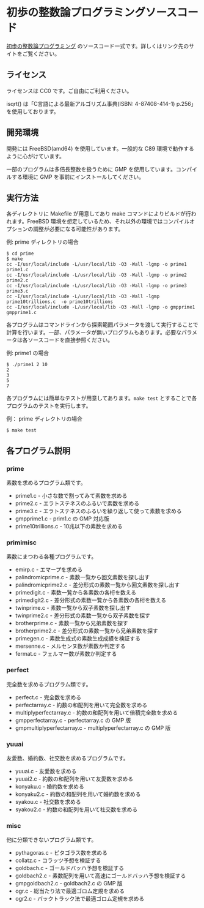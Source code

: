 # 初歩の整数論プログラミングソースコード

[初歩の整数論プログラミング](http://www.saoyagi2.net/integer/) のソースコード一式です。詳しくはリンク先のサイトをご覧ください。

## ライセンス

ライセンスは CC0 です。ご自由にご利用ください。

isqrt() は「C言語による最新アルゴリズム事典(ISBN: 4-87408-414-1) p.256」を使用しております。

## 開発環境

開発には FreeBSD(amd64) を使用しています。一般的な C89 環境で動作するように心がけています。

一部のプログラムは多倍長整数を扱うために GMP を使用しています。コンパイルする環境に GMP を事前にインストールしてください。

## 実行方法

各ディレクトリに Makefile が用意してあり make コマンドによりビルドが行われます。FreeBSD 環境を想定しているため、それ以外の環境ではコンパイルオプションの調整が必要になる可能性があります。

例: prime ディレクトリの場合
```
$ cd prime
$ make
cc -I/usr/local/include -L/usr/local/lib -O3 -Wall -lgmp -o prime1 prime1.c
cc -I/usr/local/include -L/usr/local/lib -O3 -Wall -lgmp -o prime2 prime2.c
cc -I/usr/local/include -L/usr/local/lib -O3 -Wall -lgmp -o prime3 prime3.c
cc -I/usr/local/include -L/usr/local/lib -O3 -Wall -lgmp  prime10trillions.c  -o prime10trillions
cc -I/usr/local/include -L/usr/local/lib -O3 -Wall -lgmp -o gmpprime1 gmpprime1.c
```

各プログラムはコマンドラインから探索範囲パラメータを渡して実行することで計算を行います。一部、パラメータが無いプログラムもあります。必要なパラメータは各ソースコードを直接参照ください。

例: prime1 の場合
```
$ ./prime1 2 10
2
3
5
7
```

各プログラムには簡単なテストが用意してあります。`make test` とすることで各プログラムのテストを実行します。

例： prime ディレクトリの場合
```
$ make test
```

## 各プログラム説明

### prime

素数を求めるプログラム類です。

* prime1.c - 小さな数で割ってみて素数を求める
* prime2.c - エラトステネスのふるいで素数を求める
* prime3.c - エラトステネスのふるいを繰り返して使って素数を求める
* gmpprime1.c - prim1.c の GMP 対応版
* prime10trillions.c - 10兆以下の素数を求める

### primimisc

素数にまつわる各種プログラムです。

* emirp.c - エマープを求める
* palindromicprime.c - 素数一覧から回文素数を探し出す
* palindromicprime2.c - 差分形式の素数一覧から回文素数を探し出す
* primedigit.c - 素数一覧から各素数の各桁を数える
* primedigit2.c - 差分形式の素数一覧から各素数の各桁を数える
* twinprime.c - 素数一覧から双子素数を探し出す
* twinprime2.c - 差分形式の素数一覧から双子素数を探す
* brotherprime.c - 素数一覧から兄弟素数を探す
* brotherprime2.c - 差分形式の素数一覧から兄弟素数を探す
* primegen.c - 素数生成式の素数生成成績を検証する
* mersenne.c - メルセンヌ数が素数か判定する
* fermat.c - フェルマー数が素数か判定する

### perfect

完全数を求めるプログラム類です。

* perfect.c - 完全数を求める
* perfectarray.c - 約数の和配列を用いて完全数を求める
* multiplyperfectarray.c - 約数の和配列を用いて倍積完全数を求める
* gmpperfectarray.c - perfectarray.c の GMP 版
* gmpmultiplyperfectarray.c - multiplyperfectarray.c の GMP 版

### yuuai

友愛数、婚約数、社交数を求めるプログラムです。

* yuuai.c - 友愛数を求める
* yuuai2.c - 約数の和配列を用いて友愛数を求める
* konyaku.c - 婚約数を求める
* konyaku2.c - 約数の和配列を用いて婚約数を求める
* syakou.c - 社交数を求める
* syakou2.c - 約数の和配列を用いて社交数を求める

### misc

他に分類できないプログラム類です。

* pythagoras.c - ピタゴラス数を求める
* collatz.c - コラッツ予想を検証する
* goldbach.c - ゴールドバッハ予想を検証する
* goldbach2.c - 素数配列を用いて高速にゴールドバッハ予想を検証する
* gmpgoldbach2.c - goldbach2.c の GMP 版
* ogr.c - 総当たり法で最適ゴロム定規を求める
* ogr2.c - バックトラック法で最適ゴロム定規を求める
